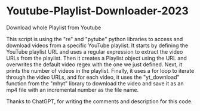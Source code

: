 # Youtube-Playlist-Downloader-2023
Download whole Playlist from Youtube

This script is using the "re" and "pytube" python libraries to access and download videos from a specific YouTube playlist. It starts by defining the YouTube playlist URL and uses a regular expression to extract the video URLs from the playlist. Then it creates a Playlist object using the URL and overwrites the default video regex with the one we just defined. Next, it prints the number of videos in the playlist. Finally, it uses a for loop to iterate through the video URLs, and for each video, it uses the "yt_download" function from the "mhyt" library to download the video and save it as an mp4 file with an incremental number as the file name.

Thanks to ChatGPT, for writing the comments and description for this code.

